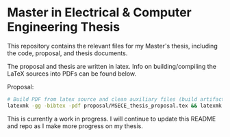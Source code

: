 # Master in Electrical & Computer Engineering Thesis
This repository contains the relevant files for my Master's thesis, including the code, proposal, and thesis documents.

The proposal and thesis are written in latex. Info on building/compiling the LaTeX sources into PDFs can be found below.

Proposal:
```bash
# Build PDF from latex source and clean auxiliary files (build artifacts)
latexmk -gg -bibtex -pdf proposal/MSECE_thesis_proposal.tex && latexmk -c
```
<!--
Thesis:
```bash
# Build PDF from latex source and clean auxiliary files (build artifacts)
latexmk -gg -bibtex -pdf thesis/MSECE_thesis.tex && latexmk -c
```
-->

This is currently a work in progress. I will continue to update this README and repo as I make more progress on my thesis.
